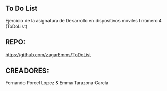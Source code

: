 ## To Do List

Ejercicio de la asignatura de Desarrollo en dispositivos móviles I número 4 (ToDoList)

## REPO:

https://github.com/zagarEmms/ToDoList

## CREADORES:

Fernando Porcel López & Emma Tarazona García
